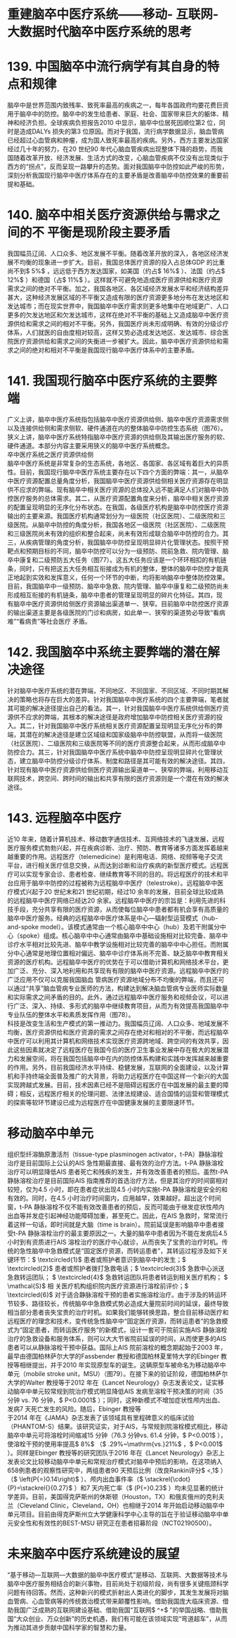 # 重建脑卒中医疗系统——移动- 互联网- 大数据时代脑卒中医疗系统的思考  
# 139. 中国脑卒中流行病学有其自身的特点和规律  
脑卒中是世界范围内致残率、致死率最高的疾病之一，每年各国政府均要花费巨资用于脑卒中的防控。脑卒中的发生给患者、家庭、社会、国家带来巨大的躯体、精神和经济负担。全球疾病负担报告2010 中显示，脑卒中位居死因顺位第2 位，同时是造成DALYs 损失的第3 位原因。而对于我国，流行病学数据显示，脑血管病已经超过心血管病和肿瘤，成为国人致死率最高的疾病。另外，西方主要发达国家经过几十年的努力，在20 世纪90 年代心脑血管疾病出现整体下降的趋势，而我国随着改革开放、经济发展、生活方式的改变，心脑血管疾病不仅没有出现类似于西方的“拐点”，反而呈现一路攀升的态势。面对我国脑卒中防控如此严峻的形势，深刻分析我国现行脑卒中医疗体系存在的主要矛盾是改善脑卒中防控效果的重要前提和基础。  
# 140.  脑卒中相关医疗资源供给与需求之间的不 平衡是现阶段主要矛盾  
我国幅员辽阔、人口众多、地区发展不平衡。随着改革开放的深入，各地区经济发展不均衡的现象进一步扩大。目前，我国总体医疗资源的投入占总体GDP 的比重尚不到$ 5\%$ ，远远低于西方发达国家，如美国（约占$ 16\%$ ）、法国（约占$ 12\%$ ）和德国（占$ 11\%$ ）。这样就不可避免地造成医疗资源供给和医疗资源需求之间的绝对不平衡。加之，我国各地区、各区域经济发展水平和经济结构差异甚大，这种经济发展区域的不平衡又造成有限的医疗资源更多地分布在发达地区和发达城市；而在现实世界中，我国脑卒中医疗需求则更多地集中在地域更广、人口更多的欠发达地区和欠发达城市，这样在绝对不平衡的基础上又造成脑卒中医疗资源供给和需求之间的相对不平衡。另外，我国医疗尚未形成明确、有效的分级诊疗体系，人们就医的自由度相对较高，这样又势必造成发达地区、发达城市、综合医院医疗资源供给和需求之间的失衡进一步被扩大。因此，脑卒中医疗资源供给和需求之间的绝对和相对不平衡是我国现行脑卒中医疗体系中的主要矛盾。  
# 141. 我国现行脑卒中医疗系统的主要弊端  
广义上讲，脑卒中医疗系统指包括脑卒中医疗资源供给侧、脑卒中医疗资源需求侧以及连接供给侧和需求侧软、硬件通道在内的整体脑卒中防控生态系统（图76）。狭义上讲，脑卒中医疗系统特指脑卒中医疗资源的供给侧及其输出医疗服务的软、硬件通道。本部分内容主要采用狭义的脑卒中医疗系统概念。  
卒中医疗系统之医疗资源供给侧  
脑卒中医疗系统是非常复杂的生态系统，各地区、各国家、各区域有着巨大的异质性。目前，我国现行脑卒中医疗系统主要存在以下四个方面的弊端：其一，从脑卒中医疗资源配置总量角度分析，我国脑卒中医疗资源供给侧相关医疗资源存在明显供不应求的弊端。现有脑卒中相关医疗资源的总体投入远不能满足人们对脑卒中防控医疗服务的总体需求。其二，从医疗资源配置角度来分析，脑卒中相关医疗资源的配置呈现明显的无序化分布状态。在我国，各级医疗机构是脑卒中防控医疗资源输出的主要来源。我国医疗机构通常划分为一级医院（社区医院）、二级医院和三级医院。从脑卒中防控的角度分析，我国各地区一级医院（社区医院）、二级医院和三级医院尚未有效的组织和整合起来，尚未有效形成联合脑卒中防控的合力。其三，从疾病管理的角度分析，我国脑卒中防控呈现明显碎片化管理状态。按照干预靶点和预期目标的不同，脑卒中防控可以分为一级预防、院前急救、院内管理、脑卒中康复和二级预防五大任务（图77）。这五大任务应该是一个环环相扣的有机链条，同时，只有把这五大任务相互衔接成为有机的整体，整体的脑卒中防控才能真正地起到实效和发挥意义，任何一个环节的中断，均将影响脑卒中整体防控效果。目前，我国脑卒中一级预防、脑卒中急救、院内管理、脑卒中康复和二级预防尚未形成相互衔接的有机链条，脑卒中患者的管理呈现明显的碎片化特征。其四，现  
有脑卒中医疗资源供给侧医疗资源输出渠道单一、狭窄。目前脑卒中防控医疗资源的输出渠道主要是各级医院的门诊和病房，如此单一、狭窄的渠道势必导致“看病难”“看病贵”等社会医疗 矛盾。  
# 142. 我国脑卒中系统主要弊端的潜在解决途径  
针对脑卒中医疗系统的潜在弊端，不同地区、不同国家、不同区域、不同时期其解决的策略也将存在巨大的差异。针对我国脑卒中医疗系统的四个主要弊端，笔者就其可能的解决途径提出自己的看法。其一，针对我国脑卒中医疗系统供给侧医疗资源供不应求的弊端，其根本的解决途径是政府增加脑卒中防控相关医疗资源的投入。其二，针对我国脑卒中医疗系统相关医疗资源配置呈现明显无序化分布的弊端，其潜在的解决途径是建立区域级和国家级脑卒中防控联盟，从而将一级医院（社区医院）、二级医院和三级医院等不同的医疗资源整合起来，从而形成脑卒中防控合力。其三，针对我国脑卒中医疗系统中脑卒中防控呈现明显碎片化管理状态，建立脑卒中防控分级诊疗体系、制度和路径是其可能有效的解决途径。其四，针对现有脑卒中医疗资源供给侧医疗资源输出渠道单一、狭窄的弊端，利用移动互联网技术，跨空间、跨时间的输出和共享有限的医疗资源则是一个潜在有效的解决途径。  
# 143.  远程脑卒中医疗  
近10 年来，随着计算机技术、移动数字通信技术、互网络技术的飞速发展，远程医疗服务模式勃勃兴起，并在疾病诊断、治疗、预防、教育等诸多方面发挥着越来越重要的作用。远程医疗（telemedicine）是利用电话、网络、视频等电子交流平台，进行相关医疗信息交换，从而达到诊断和治疗疾病的新型医疗模式。远程医疗可以实现专家会诊、患者检查、继续教育等不同的目的。将远程医疗的技术和平台应用于脑卒中防控的过程被称为远程脑卒中医疗（telestroke）。远程脑卒中医疗模式兴起于20 世纪末和21 世纪初期，经过10 余年的发展，目前全球比较成熟的远程脑卒中医疗网络已经达20 余家。远程脑卒中医疗的宗旨是：利用先进的科技手段，充分共享有限的医疗资源，从而使每位脑卒中患者都有机会享有高质量的脑卒中医疗服务。经典的远程脑卒中医疗体系是中心—辐射型运营模式（hub-and-spoke model）。该模式通常由一个核心脑卒中中心（hub）及若干附属分中心（spoke）组成。核心脑卒中中心通常由脑卒中基础设施相对比较完备、脑卒中诊疗水平相对比较先进、脑卒中教学设施相对比较完善的脑卒中中心担任。而附属分中心通常是地理位置相对偏远、脑卒中诊疗体系尚不完善、缺乏脑卒中教育相关资源的医疗机构。远程脑卒中医疗的优势在于可以借助计算机和网络技术平台，更加广泛、充分、深入地利用和共享现有有限的脑卒中医疗资源。远程脑卒中医疗的广泛应用不仅可以克服我国脑血 管病医疗资源地域分布不均衡的弊端，而且还可以通过“共享”脑血管病专业医师的方法，构建达到解决脑血管病专业医师实际数量和实际需求之间矛盾的目的。此外，通过远程脑卒中医疗服务和视频会议，可以进行广泛、深入、持续、多形式的脑卒中继续教育项目，从而为有效提高我国脑卒中专业队伍的整体水平和素质发挥作用（图78）。  
科技是改变生活和生产模式的第一推动力。我国幅员辽阔、人口众多、地域发展不均衡，医疗资源供给和医疗资源的需求之间存在绝对和相对的不平衡，而远程脑卒中医疗可以利用其计算机和网络技术实现医疗资源跨地域、跨空间的有效共享，因此这些因素就决定了远程医疗在我国今后的医疗卫生事业发展中存在极大的发展潜力和发展空间，将在我国包括脑卒中在内的防控体系构建和实践中发挥越来越重要的作用。另外，目前我国经济水平持续、稳健发展，互联网的全面建设，以及计算机和手持终端全面普及推广的大背景，将助力远程医疗在中国这样一个新兴的大国实现跨越式发展。目前，技术因素已经不是阻碍远程医疗在中国发展的最主要的障碍；相反，远程医疗相关的伦理问题、法律法规建设、适合国情的运营和管理模式的探索等软环节建设已成为远程医疗在中国健康发展的主要限速环节。  
#  移动脑卒中单元  
组织型纤溶酶原激活剂（tissue-type plasminogen activator，t-PA）静脉溶栓治疗是目前国际上公认的AIS 急性期最直接、最有效的治疗方法。t-PA 静脉溶栓治疗可以明显降低AIS 患者死亡和残疾的发生，并有效改善患者的预后。虽然t-PA 静脉溶栓治疗是目前国际AIS 指南推荐的首选治疗方法，但是其治疗的时间窗相对较短，仅为4.5 小时，即在患者症状出现4.5 小时内实施t-PA 静脉溶栓是安全的和有效的。同时，在4.5 小时治疗时间窗内，应用越早，效果越好。超出这个时间窗，t-PA 静脉溶栓不仅不能有效改善患者的预后，反而可能由于继发症状性颅内出血等并发症引起神经功能障碍加重，甚至死亡。因此，在AIS 急救时，常常流行着这样一句话，即时间就是大脑（time is brain）。院前延误是影响脑卒中患者接受t-PA 静脉溶栓治疗的最主要原因之一。大量的脑卒中患者因为不能在发病后4.5 小时到有资质进行AIS 溶栓治疗的医疗中心就诊，从而丧失了宝贵的治疗时机。传统的急性脑卒中急救模式是“固定医疗资源，而转运患者”，其转运过程涉及如下关键环节：$ \textcircled{1}$    患者或照护者意识到脑卒中的发生；$ \textcircled{2}$    患者或照护者拨打急救电话；$ \textcircled{3}$    急救中心派送急救转运团队； $ \textcircled{4}$     急救转运团队将患者转运到相关医疗机构； $ \mathcal{S}$     相 关医疗机构组织院内医疗资源进行溶栓前评价；$ \textcircled{6}$    对于适合静脉溶栓干预的患者实施溶栓治疗。由于涉及的转运环节较多、路径较长，传统脑卒中急救模式势必造成大量院前时间的延误，最终导致相当部分患者丧失宝贵的治疗时机。如果我们能够转换思路，整合目前移动医疗和远程医疗的理念和技术，变传统急性脑卒中“固定医疗资源，而转运患者”的急救模式为“固定患者，而转运医疗服务”的新模式，设计一套可于院前实施AIS 静脉溶栓治疗的急救设备和服务体系，则可以大大节省院前延误的时间，从而使更多的AIS 患者可以从静脉溶栓干预中获益。国际上AIS 院前溶栓的概念期起始于2003 年，最早由德国柏林萨尔大学的Fassbender 教授和德国柏林夏里特大学的Ebinger 教授等相继提出，并于2010 年实现原型车的诞生。这辆原型车被命名为移动脑卒中单元（mobile stroke unit，MSU）（图79）。在接下来的验证阶段，德国柏林萨尔大学的Walter 教授等于2012 年在《Lancet Neurology》杂志发表论文，证实移动脑卒中单元较常规到院治疗模式明显降低AIS 发病至溶栓干预决策的时间（35分钟 vs. 76 分钟，$ P<0.0001$ ）；同时，这种新模式不增加症状性颅内出血、发病7 天死亡发生的风险。随后，Ebinger 教授等  
于2014 年在《JAMA》杂志发表了该领域具有里程碑意义的临床试验（PHANTOM-S）结果。该研究证实，对于AIS，与常规到院溶栓模式相比，移动脑卒中单元可将溶栓时间缩减15 分钟（76.3 分钟vs. 61.4 分钟，$ P<0.001$ ），使溶栓干预的使用率提高$ 8\%$ （$ .29\%~\mathrm{vs.}21\%$ ，$ P<0.001$ ）。同样是Ebinger 教授等的研究团队于2016 年在《Lancet Neurology》杂志上发表论文比较移动脑卒中单元和常规治疗模式对脑卒中预后的影响，在这项纳入658例患者的观察性研究中，两组患者90 天预后比例（改良Rankin评分$ <\,1$ ）（$ \left(P{=}0.14\right)$ ）、颅内出血事件率（$ \stackrel{\cdot}{P}=\stackrel{}{0.27}$    ）和7 天内死亡率（$ (P{=}0.23\$ ）均未见显著的统计学差异。目前，美国得克萨斯州的休斯顿（Houston，TX）和俄亥俄州的克利夫兰（Cleveland Clinic，Cleveland，OH）也相继于2014 年开始启动移动脑卒中单元项目。目前由得克萨斯州立大学健康科学中心主导的旨在于验证移动脑卒中单元安全性和有效性的BEST-MSU 研究正在患者招募阶段（NCT02190500）。  
#  未来脑卒中医疗系统建设的展望  
“基于移动—互联网—大数据的脑卒中医疗模式”是移动、互联网、大数据等技术与脑卒中医疗服务相结合的新兴事物，目前尚处于初级阶段，尚有很多关键瓶颈科学问题有待回答。然而，这种新兴的模式折射出人类进化的脚步，其发生发展将对脑血管病、心血管病等的传统救治模式带来颠覆性影响。借助我国庞大临床资源、借助我国广泛成熟的互联网建设基础、借助我国“互联网$ ^+$ ”的举国战略、借助我国“大众创业、万众创新”的历史机遇，我们有可能在该领域实现“弯道超车”，从而为推动其进步贡献中国科学家的智慧和力量。  
